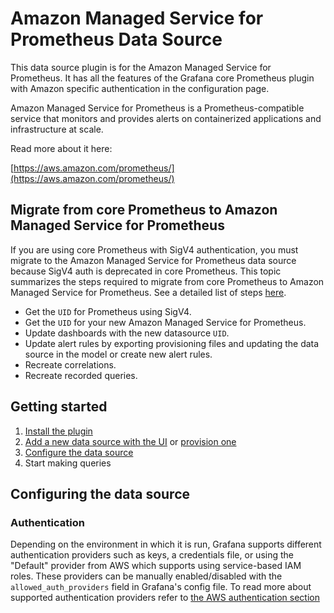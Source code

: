 # Amazon Managed Service for Prometheus Data Source

This data source plugin is for the Amazon Managed Service for Prometheus. It has all the features of the Grafana core Prometheus plugin with Amazon specific authentication in the configuration page.

Amazon Managed Service for Prometheus is a Prometheus-compatible service that monitors and provides alerts on containerized applications and infrastructure at scale.

Read more about it here:

[https://aws.amazon.com/prometheus/](https://aws.amazon.com/prometheus/)


## Migrate from core Prometheus to Amazon Managed Service for Prometheus

If you are using core Prometheus with SigV4 authentication, you must migrate to the Amazon Managed Service for Prometheus data source because SigV4 auth is deprecated in core Prometheus. This topic summarizes the steps required to migrate from core Prometheus to Amazon Managed Service for Prometheus. See a detailed list of steps [here](src/README.md).

- Get the `UID` for Prometheus using SigV4.
- Get the `UID` for your new Amazon Managed Service for Prometheus.
- Update dashboards with the new datasource `UID`.
- Update alert rules by exporting provisioning files and updating the data source in the model or create new alert rules.
- Recreate correlations.
- Recreate recorded queries.

## Getting started

1. [Install the plugin](https://grafana.com/docs/grafana/latest/administration/plugin-management/#install-grafana-plugins)
1. [Add a new data source with the UI](https://grafana.com/docs/grafana/latest/datasources/#add-a-data-source) or [provision one](https://grafana.com/docs/grafana/latest/administration/provisioning/)
1. [Configure the data source](#configuring-the-data-source)
1. Start making queries

## Configuring the data source

### Authentication

Depending on the environment in which it is run, Grafana supports different authentication providers such as keys, a credentials file, or using the "Default" provider from AWS which supports using service-based IAM roles. These providers can be manually enabled/disabled with the `allowed_auth_providers` field in Grafana's config file. To read more about supported authentication providers refer to [the AWS authentication section](https://grafana.com/docs/grafana/latest/datasources/aws-cloudwatch/aws-authentication/#select-an-authentication-method)
